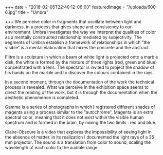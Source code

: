 +++
date = "2018-02-06T22:40:12-06:00"
featuredimage = "/uploads/600-6.jpg"
title = "Umbra"

+++
We perceive color in fragments that oscillate between light and darkness, in a process that gives shape and consistency to our environment. Umbra investigates the way we interpret the qualities of color as a mentally constructed relationship mediated by subjectivity. The segments of Umbra establish a framework of relationships in which "the visible” is a mental elaboration that mixes the concrete and the abstract.

Filtre is a sculpture in which a beam of white light is projected onto a marble disk, the white is formed by the mixture of three lights (red, green and blue) concentrated with a lens. The spectator is invited to project the shadow of his hands on the marble and to discover the colours contained in the rays.

In a second moment, through the documentation of the work the technical process is revealed. What we perceive in the exhibition space seems to direct the reading of the work, but it is through the documentation when the aesthetic phenomenon is completed.

Gamme is a series of photographs in which I registered different shades of magenta using a process similar to the "autochrome". Magenta is an extra spectral color, meaning that it does not exist within the visible human spectrum and is formed in the brain, by mixing the two limits : red and blue.

Claire-Obscure is a video that explores the impossibility of seeing light in the absence of matter. In its realization I documented the light rays of a 35 mm projector. The sound is a translation from color to sound, scaling the wavelength of each color to the audible range.